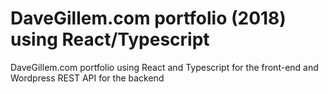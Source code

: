 # DaveGillem.com portfolio (2018) using React/Typescript
DaveGillem.com portfolio using React and Typescript for the front-end and Wordpress REST API for the backend

